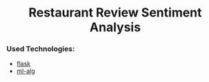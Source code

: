 <h1 align="center"> Restaurant Review Sentiment Analysis </h1>

### Used Technologies:
 - [flask](#flask-)
 - [ml-alg](#ml-alg-)

